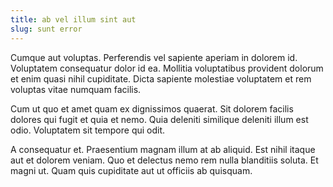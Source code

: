```yaml
---
title: ab vel illum sint aut
slug: sunt error
---
```


Cumque aut voluptas. Perferendis vel sapiente aperiam in dolorem id. Voluptatem consequatur dolor id ea. Mollitia voluptatibus provident dolorum et enim quasi nihil cupiditate. Dicta sapiente molestiae voluptatem et rem voluptas vitae numquam facilis.

Cum ut quo et amet quam ex dignissimos quaerat. Sit dolorem facilis dolores qui fugit et quia et nemo. Quia deleniti similique deleniti illum est odio. Voluptatem sit tempore qui odit.

A consequatur et. Praesentium magnam illum at ab aliquid. Est nihil itaque aut et dolorem veniam. Quo et delectus nemo rem nulla blanditiis soluta. Et magni ut. Quam quis cupiditate aut ut officiis ab quisquam.
